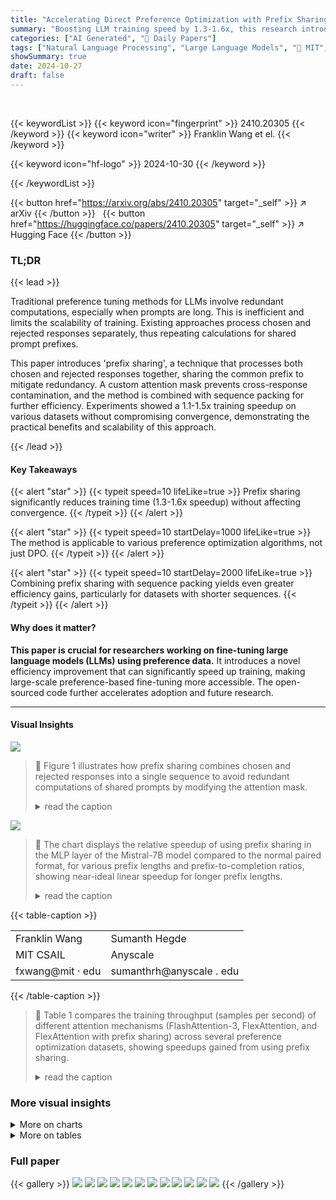 ```yaml
---
title: "Accelerating Direct Preference Optimization with Prefix Sharing"
summary: "Boosting LLM training speed by 1.3-1.6x, this research introduces 'prefix sharing' for preference optimization, processing chosen and rejected responses as one sequence to remove redundancy."
categories: ["AI Generated", "🤗 Daily Papers"]
tags: ["Natural Language Processing", "Large Language Models", "🏢 MIT",]
showSummary: true
date: 2024-10-27
draft: false
---
```


<br>

{{< keywordList >}}
{{< keyword icon="fingerprint" >}} 2410.20305 {{< /keyword >}}
{{< keyword icon="writer" >}} Franklin Wang et el. {{< /keyword >}}
 
{{< keyword icon="hf-logo" >}} 2024-10-30 {{< /keyword >}}
 
{{< /keywordList >}}

{{< button href="https://arxiv.org/abs/2410.20305" target="_self" >}}
↗ arXiv
{{< /button >}}
&nbsp; 
{{< button href="https://huggingface.co/papers/2410.20305" target="_self" >}}
↗ Hugging Face
{{< /button >}}

### TL;DR


{{< lead >}}

Traditional preference tuning methods for LLMs involve redundant computations, especially when prompts are long.  This is inefficient and limits the scalability of training. Existing approaches process chosen and rejected responses separately, thus repeating calculations for shared prompt prefixes. 

This paper introduces 'prefix sharing', a technique that processes both chosen and rejected responses together, sharing the common prefix to mitigate redundancy.  A custom attention mask prevents cross-response contamination, and the method is combined with sequence packing for further efficiency. Experiments showed a 1.1-1.5x training speedup on various datasets without compromising convergence, demonstrating the practical benefits and scalability of this approach.

{{< /lead >}}


#### Key Takeaways

{{< alert "star" >}}
{{< typeit speed=10 lifeLike=true >}} Prefix sharing significantly reduces training time (1.3-1.6x speedup) without affecting convergence. {{< /typeit >}}
{{< /alert >}}

{{< alert "star" >}}
{{< typeit speed=10 startDelay=1000 lifeLike=true >}} The method is applicable to various preference optimization algorithms, not just DPO. {{< /typeit >}}
{{< /alert >}}

{{< alert "star" >}}
{{< typeit speed=10 startDelay=2000 lifeLike=true >}} Combining prefix sharing with sequence packing yields even greater efficiency gains, particularly for datasets with shorter sequences. {{< /typeit >}}
{{< /alert >}}

#### Why does it matter?
**This paper is crucial for researchers working on fine-tuning large language models (LLMs) using preference data.**  It introduces a novel efficiency improvement that can significantly speed up training, making large-scale preference-based fine-tuning more accessible. The open-sourced code further accelerates adoption and future research.

------
#### Visual Insights



![](https://ai-paper-reviewer.com/2410.20305/figures_2_0.png)

> 🔼 Figure 1 illustrates how prefix sharing combines chosen and rejected responses into a single sequence to avoid redundant computations of shared prompts by modifying the attention mask.
> <details>
> <summary>read the caption</summary>
> Figure 1: Method overview. Prefix sharing removes redundant computation of the shared prompt prefix by combining the responses into a single sequence and modifying the attention mask to prevent cross-response contamination.
> </details>





![](https://ai-paper-reviewer.com/2410.20305/charts_5_0.png)

> 🔼 The chart displays the relative speedup of using prefix sharing in the MLP layer of the Mistral-7B model compared to the normal paired format, for various prefix lengths and prefix-to-completion ratios, showing near-ideal linear speedup for longer prefix lengths.
> <details>
> <summary>read the caption</summary>
> Figure 3: Microbenchmarking results of the MLP layer for Mistral 7B. Relative speedups of prefix sharing over normal paired data are shown in comparison to the ideal speedup (assuming linear runtime). We see that the MLP layer scales very closely to the ideal speedup and that increasing the prefix length helps push the speedup closer to the ideal for a given prefix to completion ratio.
> </details>





{{< table-caption >}}
<br><table id='1' style='font-size:16px'><tr><td>Franklin Wang *</td><td>Sumanth Hegde*</td></tr><tr><td>MIT CSAIL</td><td>Anyscale</td></tr><tr><td>fxwang@mit · edu</td><td>sumanthrh@anyscale . edu</td></tr></table>{{< /table-caption >}}

> 🔼 Table 1 compares the training throughput (samples per second) of different attention mechanisms (FlashAttention-3, FlexAttention, and FlexAttention with prefix sharing) across several preference optimization datasets, showing speedups gained from using prefix sharing.
> <details>
> <summary>read the caption</summary>
> Table 1: Comparison of training samples per second for different attention implementations. Relative speedups over FlashAttention-3 and FlexAttention, respectively, are shown for the FlexAttention with Prefix Sharing column. FlexAttention with prefix sharing consistently outperforms the baselines, with speedups ranging from 1.1-1.5x, with FlexAttention alone being slower than FA3. For the Prefix / Completion column, we report the median ratio. For high median overall lengths (> 500), the gains from prefix sharing are > 35%, with better gains for high prefix to completion ratios.
> </details>





### More visual insights



<details>
<summary>More on charts
</summary>


![](https://ai-paper-reviewer.com/2410.20305/charts_6_0.png)

> 🔼 Figure 4 shows the relative speedups of FlexAttention with prefix sharing compared to FlashAttention-3 and FlexAttention without prefix sharing for the self-attention operation of Mistral-7B,  considering various prefix and completion lengths.
> <details>
> <summary>read the caption</summary>
> Figure 4: Microbenchmarking results of the self-attention operation only for Mistral 7B. Relative speedups of FlexAttention with prefix sharing over FlashAttention-3 and FlexAttention are shown, along with the ideal speedup (assuming perfect quadratic scaling). We see that for high prefix lengths, FlexAttention with prefix sharing attains nearly ideal speedups over FlexAttention without prefix sharing, but overall it is still slower or similar in speed to FlashAttention-3.
> </details>


![](https://ai-paper-reviewer.com/2410.20305/charts_6_2.png)

> 🔼 Figure 5 shows the microbenchmarking results of the full self-attention layer for Mistral 7B, comparing the relative speedups of FlexAttention with prefix sharing against FlexAttention and FlashAttention-3, also showing the ideal speedup.
> <details>
> <summary>read the caption</summary>
> Figure 5: Microbenchmarking results of the full self-attention layer (QKV projection + self-attention) for Mistral 7B. Relative speedups of FlexAttention with prefix sharing over FlashAttention-3 and FlexAttention are shown, along with the ideal speedup (assuming linear runtime). We see that although FlexAttention is slower than FlashAttention-3 for lower ratios between the prefix and completion length, as the ratio grows, FlexAttention with prefix sharing become faster.
> </details>


![](https://ai-paper-reviewer.com/2410.20305/charts_6_3.png)

> 🔼 Figure 5 shows the microbenchmarking results of the full self-attention layer for Mistral 7B, comparing the relative speedups of FlexAttention with prefix sharing against FlashAttention-3 and FlexAttention without prefix sharing, also showing the ideal speedup assuming linear runtime.
> <details>
> <summary>read the caption</summary>
> Figure 5: Microbenchmarking results of the full self-attention layer (QKV projection + self-attention) for Mistral 7B. Relative speedups of FlexAttention with prefix sharing over FlashAttention-3 and FlexAttention are shown, along with the ideal speedup (assuming linear runtime). We see that although FlexAttention is slower than FlashAttention-3 for lower ratios between the prefix and completion length, as the ratio grows, FlexAttention with prefix sharing become faster.
> </details>


</details>



<details>
<summary>More on tables
</summary>


{{< table-caption >}}
<table id='6' style='font-size:14px'><tr><td>Dataset</td><td>Median Overall Len</td><td>Prefix / Completion</td><td>FA3</td><td>Flex Attn</td><td>Flex + Prefix Sharing</td></tr><tr><td>Capybara</td><td>1160</td><td>1.59</td><td>8.38</td><td>7.75</td><td>11.90 (1.42x, 1.54x)</td></tr><tr><td>HH-RLHF</td><td>186</td><td>2.15</td><td>33.71</td><td>30.25</td><td>36.11 (1.07x, 1.19x)</td></tr><tr><td>MetaMath-DPO 20 35</td><td>872</td><td>3.91</td><td>13.86</td><td>13.02</td><td>19.13 (1.38x, 1.47x)</td></tr><tr><td>TLDR 28</td><td>416</td><td>11.14</td><td>31.43</td><td>29.53</td><td>35.36 (1.12x, 1.20x)</td></tr><tr><td>Tulu-Helpsteer / 31</td><td>775</td><td>6.34</td><td>14.83</td><td>13.93</td><td>21.75 (1.47x, 1.56x)</td></tr><tr><td>Ultrafeedback 4</td><td>409</td><td>0.42</td><td>18.40</td><td>17.31</td><td>20.46 (1.11x, 1.18x)</td></tr></table>{{< /table-caption >}}
> 🔼 Table 1 compares the training throughput (samples per second) of three different attention mechanisms across six datasets, showing the speedup achieved by using prefix sharing.
> <details>
> <summary>read the caption</summary>
> Table 1: Comparison of training samples per second for different attention implementations. Relative speedups over FlashAttention-3 and FlexAttention, respectively, are shown for the FlexAttention with Prefix Sharing column. FlexAttention with prefix sharing consistently outperforms the baselines, with speedups ranging from 1.1-1.5x, with FlexAttention alone being slower than FA3. For the Prefix / Completion column, we report the median ratio. For high median overall lengths (> 500), the gains from prefix sharing are > 35%, with better gains for high prefix to completion ratios.
> </details>

{{< table-caption >}}
<table id='0' style='font-size:14px'><tr><td>Dataset Name</td><td>Median Overall Len</td><td>Prefix / Completion</td><td>FA3 + Packing</td><td>Flex Attn + Packing</td><td>Flex Attn + Prefix Sharing + Packing</td></tr><tr><td>Capybara 5</td><td>1160</td><td>1.59</td><td>17.89</td><td>17.63</td><td>23.89 (1.34x, 1.36x)</td></tr><tr><td>HH-RLHF 2</td><td>186</td><td>2.15</td><td>109.77</td><td>104.99</td><td>155.04 (1.41x, 1.48x)</td></tr><tr><td>MetaMath-DPO 20 35</td><td>872</td><td>3.91</td><td>24.21</td><td>23.83</td><td>38.07 (1.57x, 1.60x)</td></tr><tr><td>TLDR 28</td><td>416</td><td>11.14</td><td>44.11</td><td>43.22</td><td>59.76 (1.35x, 1.38x)</td></tr><tr><td>Tulu-Helpsteer 7 31</td><td>775</td><td>6.34</td><td>29.85</td><td>28.98</td><td>44.10 (1.48x, 1.52x)</td></tr><tr><td>Ultrafeedback 4</td><td>409</td><td>0.42</td><td>45.46</td><td>44.13</td><td>53.21 (1.17x, 1.21x)</td></tr></table>{{< /table-caption >}}
> 🔼 Table 2 presents the training throughput (samples per second) for different attention mechanisms with and without sequence packing, showing that prefix sharing with packing consistently improves training efficiency for most datasets.
> <details>
> <summary>read the caption</summary>
> Table 2: Comparison of training samples per second with sequence packing. For Flex Attn + Prefix Sharing + Packing, relative speedups over FA3 + Packing and Flex Attn + Packing are shown in parentheses, respectively. For the Prefix / Completion column, we report the median ratio. Our method (Prefix sharing + Packing) demonstrates at least a 30% increase in training throughput for most datasets. The impact of sequence packing is especially prominent for datasets like HH-RLHF and TLDR with shorter overall sequence lengths. Only Ultrafeedback, which has a extremely low prefix-to-completion ratio (0.3), shows a modest improvement of 21% over the FlexAttention baseline.
> </details>

{{< table-caption >}}
<table id='5' style='font-size:18px'><tr><td>Method</td><td>Batch Size</td><td>MT-Bench Score</td></tr><tr><td rowspan="4">Packing + Prefix Sharing</td><td>32</td><td>7.3</td></tr><tr><td>64</td><td>7.4</td></tr><tr><td>96</td><td>7.3</td></tr><tr><td>128</td><td>7.0</td></tr><tr><td rowspan="4">Normal Paired Format</td><td>32</td><td>7.0</td></tr><tr><td>64</td><td>7.1</td></tr><tr><td>96</td><td>7.2</td></tr><tr><td>128</td><td>7.1</td></tr><tr><td>Baseline (Zephyr-7B-SFT)</td><td>N/A</td><td>6.4</td></tr></table>{{< /table-caption >}}
> 🔼 Table 3 compares the MT-Bench scores achieved by models trained with packing and without packing for different batch sizes, showing that packing does not significantly harm downstream performance.
> <details>
> <summary>read the caption</summary>
> Table 3: MT-Bench [37] scores for different packing and non-packing DPO training across different batch sizes. Models were trained with Ultrafeedback using hyperparameters from Zephyr [29].
> </details>

</details>




### Full paper

{{< gallery >}}
<img src="https://ai-paper-reviewer.com/2410.20305/1.png" class="grid-w50 md:grid-w33 xl:grid-w25" />
<img src="https://ai-paper-reviewer.com/2410.20305/2.png" class="grid-w50 md:grid-w33 xl:grid-w25" />
<img src="https://ai-paper-reviewer.com/2410.20305/3.png" class="grid-w50 md:grid-w33 xl:grid-w25" />
<img src="https://ai-paper-reviewer.com/2410.20305/4.png" class="grid-w50 md:grid-w33 xl:grid-w25" />
<img src="https://ai-paper-reviewer.com/2410.20305/5.png" class="grid-w50 md:grid-w33 xl:grid-w25" />
<img src="https://ai-paper-reviewer.com/2410.20305/6.png" class="grid-w50 md:grid-w33 xl:grid-w25" />
<img src="https://ai-paper-reviewer.com/2410.20305/7.png" class="grid-w50 md:grid-w33 xl:grid-w25" />
<img src="https://ai-paper-reviewer.com/2410.20305/8.png" class="grid-w50 md:grid-w33 xl:grid-w25" />
<img src="https://ai-paper-reviewer.com/2410.20305/9.png" class="grid-w50 md:grid-w33 xl:grid-w25" />
<img src="https://ai-paper-reviewer.com/2410.20305/10.png" class="grid-w50 md:grid-w33 xl:grid-w25" />
<img src="https://ai-paper-reviewer.com/2410.20305/11.png" class="grid-w50 md:grid-w33 xl:grid-w25" />
<img src="https://ai-paper-reviewer.com/2410.20305/12.png" class="grid-w50 md:grid-w33 xl:grid-w25" />
{{< /gallery >}}